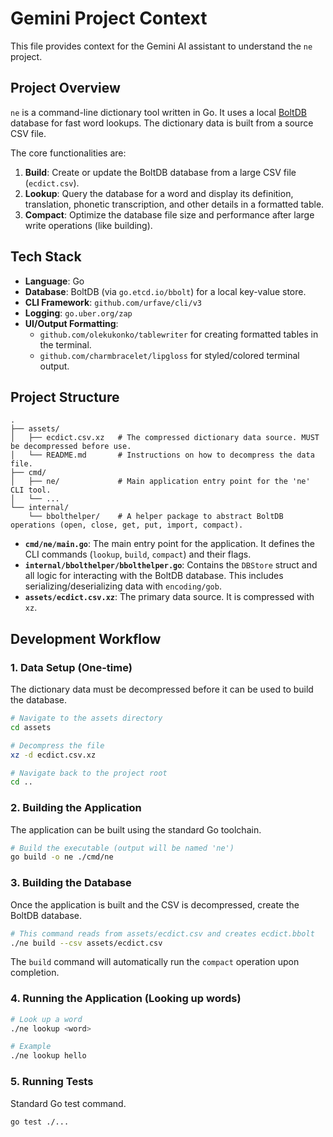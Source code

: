 # Gemini Project Context

This file provides context for the Gemini AI assistant to understand the `ne` project.

## Project Overview

`ne` is a command-line dictionary tool written in Go. It uses a local [BoltDB](https://github.com/etcd-io/bbolt) database for fast word lookups. The dictionary data is built from a source CSV file.

The core functionalities are:
1.  **Build**: Create or update the BoltDB database from a large CSV file (`ecdict.csv`).
2.  **Lookup**: Query the database for a word and display its definition, translation, phonetic transcription, and other details in a formatted table.
3.  **Compact**: Optimize the database file size and performance after large write operations (like building).

## Tech Stack

-   **Language**: Go
-   **Database**: BoltDB (via `go.etcd.io/bbolt`) for a local key-value store.
-   **CLI Framework**: `github.com/urfave/cli/v3`
-   **Logging**: `go.uber.org/zap`
-   **UI/Output Formatting**:
    -   `github.com/olekukonko/tablewriter` for creating formatted tables in the terminal.
    -   `github.com/charmbracelet/lipgloss` for styled/colored terminal output.

## Project Structure

```
.
├── assets/
│   ├── ecdict.csv.xz   # The compressed dictionary data source. MUST be decompressed before use.
│   └── README.md       # Instructions on how to decompress the data file.
├── cmd/
│   ├── ne/             # Main application entry point for the 'ne' CLI tool.
│   └── ...
└── internal/
    └── bbolthelper/    # A helper package to abstract BoltDB operations (open, close, get, put, import, compact).
```

-   **`cmd/ne/main.go`**: The main entry point for the application. It defines the CLI commands (`lookup`, `build`, `compact`) and their flags.
-   **`internal/bbolthelper/bbolthelper.go`**: Contains the `DBStore` struct and all logic for interacting with the BoltDB database. This includes serializing/deserializing data with `encoding/gob`.
-   **`assets/ecdict.csv.xz`**: The primary data source. It is compressed with `xz`.

## Development Workflow

### 1. Data Setup (One-time)

The dictionary data must be decompressed before it can be used to build the database.

```bash
# Navigate to the assets directory
cd assets

# Decompress the file
xz -d ecdict.csv.xz

# Navigate back to the project root
cd ..
```

### 2. Building the Application

The application can be built using the standard Go toolchain.

```bash
# Build the executable (output will be named 'ne')
go build -o ne ./cmd/ne
```

### 3. Building the Database

Once the application is built and the CSV is decompressed, create the BoltDB database.

```bash
# This command reads from assets/ecdict.csv and creates ecdict.bbolt
./ne build --csv assets/ecdict.csv
```

The `build` command will automatically run the `compact` operation upon completion.

### 4. Running the Application (Looking up words)

```bash
# Look up a word
./ne lookup <word>

# Example
./ne lookup hello
```

### 5. Running Tests

Standard Go test command.

```bash
go test ./...
```
